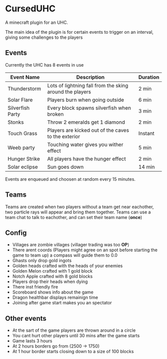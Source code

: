 # CursedUHC
A minecraft plugin for an UHC.

The main idea of the plugin is for certain events to trigger on an interval, giving some challenges to the players

## Events
Currently the UHC has 8 events in use

|Event Name|Description|Duration|
|-|-|-|
|Thunderstorm|Lots of lightning fall from the sking around the players|2 min|
|Solar Flare|Players burn when going outside|6 min|
|Silverfish Party|Every block spawns silverfish when broken|3 min|
|Stonks|Throw 2 emeralds get 1 diamond|2 min|
|Touch Grass|Players are kicked out of the caves to the exterior|Instant|
|Weeb party|Touching water gives you wither effect|5 min|
|Hunger Strike|All players have the hunger effect|2 min|
|Solar eclipse|Sun goes down|14 min|

Events are enqueued and choosen at random every 15 minutes.

## Teams
Teams are created when two players without a team get near eachother, two particle rays will appear and bring them together.
Teams can use a team chat to talk to eachother, and can set their team name (**once**)

## Config
- Villages are zombie villages (villager trading was too **OP**)
- There arent coords (Players might agree on an spot before starting the game to team up) a compass will guide them to 0.0
- Ghasts only drop gold ingots
- Golden heads crafted with the heads of your enemies
- Golden Melon crafted with 1 gold block
- Notch Apple crafted with 8 gold blocks
- Players drop their heads when dying
- There inst friendly fire
- Scoreboard shows info about the game
- Dragon healthbar displays remainign time
- Joining after game start makes you an spectator

## Other events
- At the sart of the game players are thrown around in a circle
- You cant hurt other players until 30 mins after the game starts
- Game lasts 3 hours
- At 2 hours borders go from (2500 -> 1750)
- At 1 hour border starts closing down to a size of 100 blocks
